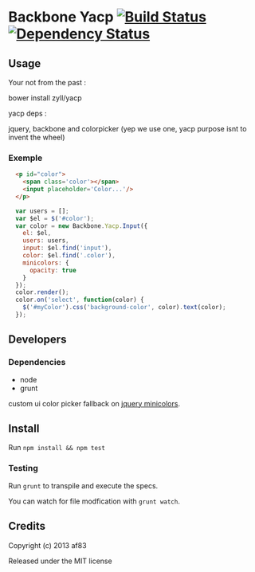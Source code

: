Backbone Yacp [![Build Status](https://travis-ci.org/zyll/yacp.png)](https://travis-ci.org/zyll/yacp) [![Dependency Status](https://david-dm.org/zyll/yacp.png)](https://david-dm.org/zyll/yacp)
==============

## Usage

Your not from the past :

  bower install zyll/yacp

yacp deps :

  jquery, backbone and colorpicker (yep we use one, yacp purpose isnt to
  invent the wheel)

### Exemple

``` html
  <p id="color">
    <span class='color'></span>
    <input placeholder='Color...'/>
  </p>
```
```javascript
  var users = [];
  var $el = $('#color');
  var color = new Backbone.Yacp.Input({
    el: $el,
    users: users,
    input: $el.find('input'),
    color: $el.find('.color'),
    minicolors: {
      opacity: true
    }
  });
  color.render();
  color.on('select', function(color) {
    $('#myColor').css('background-color', color).text(color);
  });
```

## Developers

### Dependencies

* node
* grunt

custom ui color picker fallback on [jquery minicolors](https://github.com/claviska/jquery-minicolors).

## Install

Run `npm install && npm test`

### Testing

Run `grunt` to transpile and execute the specs.

You can watch for file modfication with `grunt watch`.


## Credits

Copyright (c) 2013 af83

Released under the MIT license
